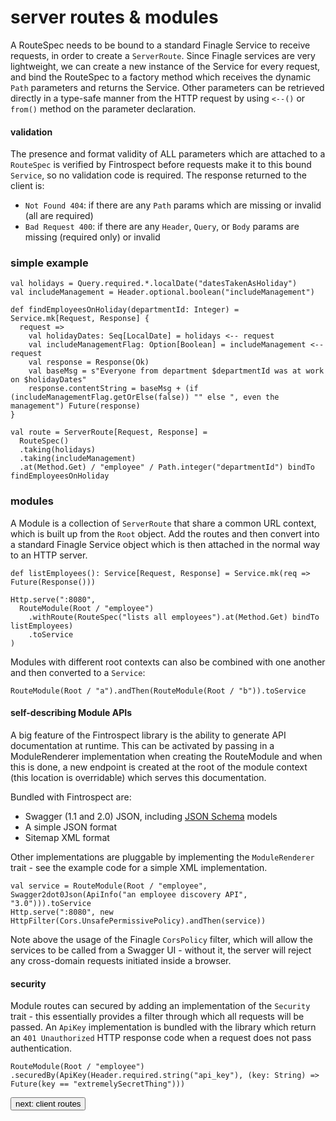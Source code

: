 # server routes & modules
A RouteSpec needs to be bound to a standard Finagle Service to receive requests, in order to create a ```ServerRoute```. Since Finagle 
services are very lightweight, we can create a new instance of the Service for every request, and bind the RouteSpec to a factory method 
which receives the dynamic ```Path``` parameters and returns the Service. Other parameters can be retrieved directly in a type-safe manner from the HTTP request by using ```<--()``` or 
```from()``` method on the parameter declaration.

#### validation
The presence and format validity of ALL parameters which are attached to a ```RouteSpec``` is verified by Fintrospect before requests make it to 
this bound ```Service```, so no validation code is required. The response returned to the client is:

- ```Not Found 404```: if there are any ```Path``` params which are missing or invalid (all are required)
- ```Bad Request 400```: if there are any ```Header```, ```Query```, or ```Body``` params are missing (required only) or invalid

### simple example
```
val holidays = Query.required.*.localDate("datesTakenAsHoliday")
val includeManagement = Header.optional.boolean("includeManagement")

def findEmployeesOnHoliday(departmentId: Integer) = Service.mk[Request, Response] {
  request =>
    val holidayDates: Seq[LocalDate] = holidays <-- request
    val includeManagementFlag: Option[Boolean] = includeManagement <-- request
    val response = Response(Ok)
    val baseMsg = s"Everyone from department $departmentId was at work on $holidayDates"
    response.contentString = baseMsg + (if (includeManagementFlag.getOrElse(false)) "" else ", even the management") Future(response)
}

val route = ServerRoute[Request, Response] = 
  RouteSpec()
  .taking(holidays)
  .taking(includeManagement)
  .at(Method.Get) / "employee" / Path.integer("departmentId") bindTo findEmployeesOnHoliday
```

### modules
A Module is a collection of ```ServerRoute``` that share a common URL context, which is built up from the ```Root``` object. Add the 
routes and then convert into a standard Finagle Service object which is then attached in the normal way to an HTTP server.
```
def listEmployees(): Service[Request, Response] = Service.mk(req => Future(Response()))

Http.serve(":8080",
  RouteModule(Root / "employee")
    .withRoute(RouteSpec("lists all employees").at(Method.Get) bindTo listEmployees)
    .toService
)

```
Modules with different root contexts can also be combined with one another and then converted to a `Service`:
```
RouteModule(Root / "a").andThen(RouteModule(Root / "b")).toService
```

#### self-describing Module APIs
A big feature of the Fintrospect library is the ability to generate API documentation at runtime. This can be activated by passing 
in a ModuleRenderer implementation when creating the RouteModule and when this is done, a new endpoint is created at the root of the 
module context (this location is overridable) which serves this documentation.

Bundled with Fintrospect are:
- Swagger (1.1 and 2.0) JSON, including <a href="http://json-schema.org/">JSON Schema</a> models
- A simple JSON format
- Sitemap XML format

Other implementations are pluggable by implementing the ```ModuleRenderer```  trait - see the example code for a simple XML implementation.
```
val service = RouteModule(Root / "employee", Swagger2dot0Json(ApiInfo("an employee discovery API", "3.0"))).toService
Http.serve(":8080", new HttpFilter(Cors.UnsafePermissivePolicy).andThen(service))
```
Note above the usage of the Finagle ```CorsPolicy``` filter, which will allow the services to be called from a Swagger UI - 
without it, the server will reject any cross-domain requests initiated inside a browser.

#### security
Module routes can secured by adding an implementation of the ```Security``` trait - this essentially provides a filter through which 
all requests will be passed. An ```ApiKey``` implementation is bundled with the library which return an ```401 Unauthorized``` HTTP 
response code when a request does not pass authentication.
```
RouteModule(Root / "employee")
.securedBy(ApiKey(Header.required.string("api_key"), (key: String) => Future(key == "extremelySecretThing")))
```

<a class="next" href="http://fintrospect.io/client-routes"><button type="button" class="btn btn-sm btn-default">next: client routes</button></a>
